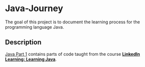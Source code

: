 # Java-Journey
The goal of this project is to document the learning process for the programming language Java. 

## Description
[Java Part 1](https://github.com/antoinettehemlall/Java-Journey/tree/master/Java%20Part%201) contains parts of code taught from the course [**LinkedIn Learning: Learning Java**](https://www.linkedin.com/learning/learning-java-4?trk=search-result_learning_card_title&upsellOrderOrigin=default_guest_learning).
